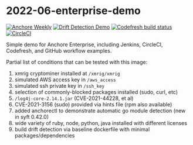 # 2022-06-enterprise-demo 

[![Anchore Weekly](https://github.com/pvnovarese/2022-06-enterprise-demo/actions/workflows/anchore-weekly.yaml/badge.svg)](https://github.com/pvnovarese/2022-06-enterprise-demo/actions/workflows/anchore-weekly.yaml) [![Drift Detection Demo](https://github.com/pvnovarese/2022-06-enterprise-demo/actions/workflows/drift-demo-setup.yaml/badge.svg)](https://github.com/pvnovarese/2022-06-enterprise-demo/actions/workflows/drift-demo-setup.yaml) [![Codefresh build status]( https://g.codefresh.io/api/badges/pipeline/novarese/default%2F2022-06-demo?type=cf-1&key=eyJhbGciOiJIUzI1NiJ9.NjBiNmI3NmU2OTg1ODM3ZmU2ODZiNmE5.WZIffzq3OQPvPXy6pn1TbA4z9fMsdlS1U_cliZXbxKg)]( https://g.codefresh.io/pipelines/edit/new/builds?id=6293a486fa2ae7111b571a27&pipeline=2022-06-demo&projects=default&projectId=60b6b7aa4417e4bd7d843d0f) [![CircleCI](https://dl.circleci.com/status-badge/img/gh/pvnovarese/2022-06-enterprise-demo/tree/main.svg?style=shield)](https://dl.circleci.com/status-badge/redirect/gh/pvnovarese/2022-06-enterprise-demo/tree/main)

Simple demo for Anchore Enterprise, including Jenkins, CircleCI, Codefresh, and GitHub workflow examples.

Partial list of conditions that can be tested with this image:

1. xmrig cryptominer installed at `/xmrig/xmrig`
2. simulated AWS access key in `/aws_access`
3. simulated ssh private key in `/ssh_key`
4. selection of commonly-blocked packages installed (sudo, curl, etc)
5. `/log4j-core-2.14.1.jar` (CVE-2021-44228, et al)
6. CVE-2021-3156 (sudo) provided via hints file (rpm also available)
7. added anchorectl to demonstrate automatic go module detection (new in syft 0.42.0)
8. wide variety of ruby, node, python, java installed with different licenses
9. build drift detection via baseline dockerfile with minimal packages/dependencies
